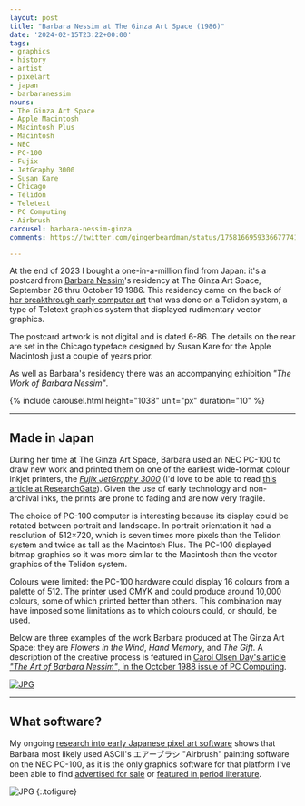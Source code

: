 ```yaml
---
layout: post
title: "Barbara Nessim at The Ginza Art Space (1986)"
date: '2024-02-15T23:22+00:00'
tags:
- graphics
- history
- artist
- pixelart
- japan
- barbaranessim
nouns:
- The Ginza Art Space
- Apple Macintosh
- Macintosh Plus
- Macintosh
- NEC
- PC-100
- Fujix
- JetGraphy 3000
- Susan Kare
- Chicago
- Telidon
- Teletext
- PC Computing
- Airbrush
carousel: barbara-nessim-ginza
comments: https://twitter.com/gingerbeardman/status/1758166959336677741

---
```


At the end of 2023 I bought a one-in-a-million find from Japan: it's a postcard from [Barbara Nessim](/2023/11/09/early-computer-art-by-barbara-nessim/)'s residency at The Ginza Art Space, September 26 thru October 19 1986. This residency came on the back of [her breakthrough early computer art](/2023/11/09/early-computer-art-by-barbara-nessim/) that was done on a Telidon system, a type of Teletext graphics system that displayed rudimentary vector graphics.

The postcard artwork is not digital and is dated 6-86. The details on the rear are set in the Chicago typeface designed by Susan Kare for the Apple Macintosh just a couple of years prior.

As well as Barbara's residency there was an accompanying exhibition *"The Work of Barbara Nessim"*.

<div style="width:740px;margin:0 auto;">

{% include carousel.html height="1038" unit="px" duration="10" %}

</div>

----

## Made in Japan

During her time at The Ginza Art Space, Barbara used an NEC PC-100 to draw new work and printed them on one of the earliest wide-format colour inkjet printers, the [*Fujix JetGraphy 3000*](https://www.jstage.jst.go.jp/article/isjepj/24/4/24_278/_pdf/-char/ja) (I'd love to be able to read [this article at ResearchGate](https://www.researchgate.net/publication/294487702)). Given the use of early technology and non-archival inks, the prints are prone to fading and are now very fragile.

The choice of PC-100 computer is interesting because its display could be rotated between portrait and landscape. In portrait orientation it had a resolution of 512×720, which is seven times more pixels than the Telidon system and twice as tall as the Macintosh Plus. The PC-100 displayed bitmap graphics so it was more similar to the Macintosh than the vector graphics of the Telidon system.

Colours were limited: the PC-100 hardware could display 16 colours from a palette of 512. The printer used CMYK and could produce around 10,000 colours, some of which printed better than others. This combination may have imposed some limitations as to which colours could, or should, be used.

Below are three examples of the work Barbara produced at The Ginza Art Space: they are *Flowers in the Wind*, *Hand Memory*, and *The Gift*. A description of the creative process is featured in [Carol Olsen Day's article *"The Art of Barbara Nessim"*, in the October 1988 issue of PC Computing](https://archive.org/details/PC_Computing_1988_10/page/n101/mode/2up).

[![JPG](https://cdn.gingerbeardman.com/images/posts/barbara-nessim-ginza-1986-03.png)](https://twitter.com/gingerbeardman/status/1758166965330272503)

----

## What software?

My ongoing [research into early Japanese pixel art software](/2023/10/21/list-of-vintage-japanese-pixel-dot-art-software/) shows that Barbara most likely used ASCII's エアーブラシ "Airbrush" painting software on the NEC PC-100, as it is the only graphics software for that platform I've been able to find [advertised for sale](https://archive.org/details/login-april-1984/LOGiN%20-%20April%201984/page/n242/mode/2up) or [featured in period literature](https://archive.org/details/login-june-1984/LOGiN%20-%20June%201984/page/n113/mode/2up).

![JPG](https://cdn.gingerbeardman.com/images/posts/barbara-nessim-ginza-1986-04.jpg "LOGiN magazine, June 1984, page 117: Tachibana Hajime's article on CG mentions Airbrush")
{:.tofigure}
